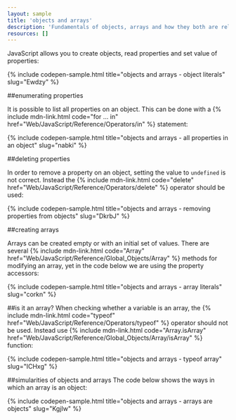 ```yaml
---
layout: sample
title: 'objects and arrays'
description: 'Fundamentals of objects, arrays and how they both are related.'
resources: []
---
```


JavaScript allows you to create objects, read properties and set value of properties:

{% include codepen-sample.html title="objects and arrays - object literals" slug="Ewdzy" %}


##enumerating properties

It is possible to list all properties on an object.  This can be done with a {% include mdn-link.html code="for ... in" href="Web/JavaScript/Reference/Operators/in" %} statement:

{% include codepen-sample.html title="objects and arrays - all properties in an object" slug="nabki" %}

##deleting properties

In order to remove a property on an object, setting the value to `undefined` is not correct.  Instead the {% include mdn-link.html code="delete" href="Web/JavaScript/Reference/Operators/delete" %} operator should be used:

{% include codepen-sample.html title="objects and arrays - removing properties from objects" slug="DkrbJ" %}


##creating arrays

Arrays can be created empty or with an initial set of values. There are several {% include mdn-link.html code="Array" href="Web/JavaScript/Reference/Global_Objects/Array" %} methods for modifying an array, yet in the code below we are using the property accessors:

{% include codepen-sample.html title="objects and arrays - array literals" slug="corkn" %}

##is it an array?
When checking whether a variable is an array, the {% include mdn-link.html code="typeof" href="Web/JavaScript/Reference/Operators/typeof" %} operator should not be used.  Instead use {% include mdn-link.html code="Array.isArray" href="Web/JavaScript/Reference/Global_Objects/Array/isArray" %} function:

{% include codepen-sample.html title="objects and arrays - typeof array" slug="ICHxg" %}

##simularities of objects and arrays
The code below shows the ways in which an array is an object:

{% include codepen-sample.html title="objects and arrays - arrays are objects" slug="KgjIw" %}
